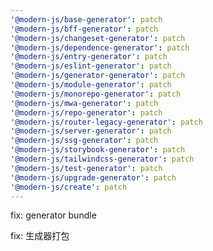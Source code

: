 ```yaml
---
'@modern-js/base-generator': patch
'@modern-js/bff-generator': patch
'@modern-js/changeset-generator': patch
'@modern-js/dependence-generator': patch
'@modern-js/entry-generator': patch
'@modern-js/eslint-generator': patch
'@modern-js/generator-generator': patch
'@modern-js/module-generator': patch
'@modern-js/monorepo-generator': patch
'@modern-js/mwa-generator': patch
'@modern-js/repo-generator': patch
'@modern-js/router-legacy-generator': patch
'@modern-js/server-generator': patch
'@modern-js/ssg-generator': patch
'@modern-js/storybook-generator': patch
'@modern-js/tailwindcss-generator': patch
'@modern-js/test-generator': patch
'@modern-js/upgrade-generator': patch
'@modern-js/create': patch
---
```


fix: generator bundle

fix: 生成器打包
